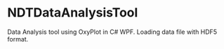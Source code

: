 # NDTDataAnalysisTool
Data Analysis tool using OxyPlot in C# WPF. Loading data file with HDF5 format.
